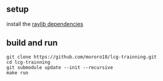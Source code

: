 ## setup

install the [raylib dependencies](https://github.com/raysan5/raylib/wiki/Working-on-GNU-Linux#dependencies)

## build and run
```
git clone https://github.com/mororo18/lcg-trainning.git
cd lcg-trainning
git submodule update --init --recursive
make run
```

